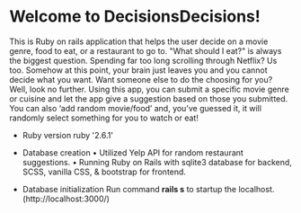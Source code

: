 # Welcome to DecisionsDecisions!

This is Ruby on rails application that helps the user decide on a movie genre, food to eat, or a restaurant to go to.
"What should I eat?" is always the biggest question. Spending far too long scrolling through Netflix? Us too.
Somehow at this point, your brain just leaves you and you cannot decide what you want. Want someone else to do the choosing for you? Well, look no further. Using this app, you can submit a specific movie genre or cuisine and let the app give a suggestion based on those you submitted. You can also ‘add random movie/food’ and, you’ve guessed it, it will randomly select something for you to watch or eat!



* Ruby version
    ruby '2.6.1'

* Database creation
    • Utilized Yelp API for random restaurant suggestions.
    • Running Ruby on Rails with sqlite3 database for backend, SCSS, vanilla CSS, & bootstrap for frontend.

* Database initialization
    Run command **rails s** to startup the localhost.(http://localhost:3000/)

